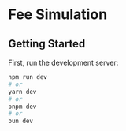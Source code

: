 # Fee Simulation 

## Getting Started

First, run the development server:

```bash
npm run dev
# or
yarn dev
# or
pnpm dev
# or
bun dev
```
